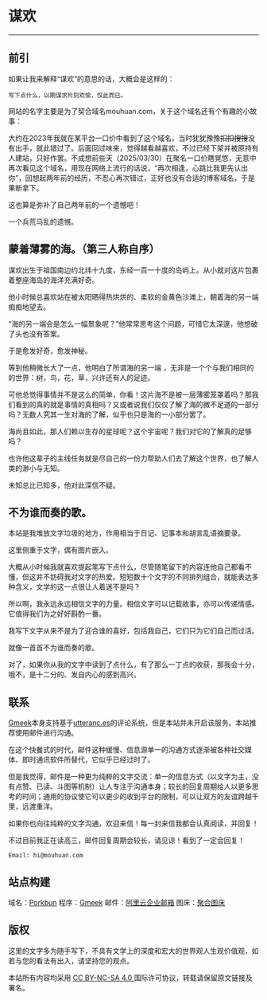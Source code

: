 # **谋欢**
---
## 前引
如果让我来解释“谋欢”的意思的话，大概会是这样的：

`写下点什么，以期谋求片刻欢愉，仅此而已。`

网站的名字主要是为了契合域名mouhuan.com，关于这个域名还有个有趣的小故事：

大约在2023年我就在某平台一口价中看到了这个域名，当时犹犹豫豫~~扣扣搜搜~~没有出手，就此错过了。后面回过味来，觉得越看越喜欢，不过已经下架并被原持有人建站，只好作罢。不成想前些天（2025/03/30）在聚名一口价瞎晃悠，无意中再次看见这个域名，用现在网络上流行的话说，“再次相逢，心跳比我更先认出你”，回想起两年前的经历，不忍心再次错过，正好也没有合适的博客域名，于是果断拿下。

这也算是弥补了自己两年前的一个遗憾吧！

一个兵荒马乱的遗憾。

## 蒙着薄雾的海。（第三人称自序）
谋欢出生于祖国南边约北纬十九度，东经一百一十度的岛屿上。从小就对这片包裹着整座海岛的海洋充满好奇。

他小时候总喜欢站在被太阳晒得热烘烘的、柔软的金黄色沙滩上，朝着海的另一端痴痴地望去。

“海的另一端会是怎么一幅景象呢？”他常常思考这个问题，可惜它太深邃，他想破了头也没有答案。

于是愈发好奇，愈发神秘。

等到他稍微长大了一点，他明白了所谓海的另一端 ，无非是一个个与我们相同的的世界：树，鸟，花，草，兴许还有人的足迹。

可他总觉得事情并不是这么的简单，你看！这片海不是被一层薄雾笼罩着吗？那我们看到的真的就是事情的真相吗？又或者说我们仅仅了解了海的微不足道的一部分吗？无数人究其一生对海的了解，似乎也只是海的一小部分罢了。

海尚且如此，那人们赖以生存的星球呢？这个宇宙呢？我们对它的了解真的足够吗？

也许他这辈子的主线任务就是尽自己的一份力帮助人们去了解这个世界，也了解人类的渺小与无知。

未知总比已知多，他对此深信不疑。

## 不为谁而奏的歌。
本站是我堆放文字垃圾的地方，作用相当于日记、记事本和胡言乱语摘要录。

这里侧重于文字，偶有图片嵌入。

大概从小时候我就喜欢提起笔写下点什么，尽管随笔留下的内容连他自己都看不懂，但这并不妨碍我对文字的热爱。短短数十个文字的不同排列组合，就能表达多种含义，文学的这一点很让人着迷不是吗？

所以啊，我永远永远相信文字的力量。相信文字可以记载故事，亦可以传递情感。它值得我们为之好好斟酌一番。

我写下文字从来不是为了迎合谁的喜好，包括我自己，它们只为它们自己而过活。

就像一首首不为谁而奏的歌。

对了，如果你从我的文字中读到了点什么，有了那么一丁点的收获，那我会十分，哦不，是十二分的、发自内心的感到高兴。

## 联系
[Gmeek](https://meekdai.com/Gmeek.html)本身支持基于[utteranc.es](https://utteranc.es/)的评论系统，但是本站并未开启该服务。本站推荐使用邮件进行沟通。

在这个快餐式的时代，邮件这种缓慢、信息源单一的沟通方式逐渐被各种社交媒体、即时通讯软件所替代，它似乎已经过时了。

但是我觉得，邮件是一种更为纯粹的文字交流：单一的信息方式（以文字为主，没有点赞、已读、斗图等机制）让人专注于沟通本身；较长的回复周期给人以更多思考的时间；通用的协议使它可以更少的收到平台的限制，可以让双方的友谊跨越千里，远渡重洋。

如果你也向往纯粹的文字沟通，欢迎来信！每一封来信我都会认真阅读，并回复！

不过目前我正在读高三，邮件回复周期会较长，请见谅！看到了一定会回复！
```
Email: hi@mouhuan.com
```

## 站点构建
域名：[Porkbun](https://porkbun.com)
程序：[Gmeek](https://meekdai.com/Gmeek.html)
邮件：[阿里云企业邮箱](https://aliyun.com)
图床：[聚合图床](https://superbed.cn)


## 版权
这里的文字多为随手写下，不具有文学上的深度和宏大的世界观人生观价值观，如若与您的看法有出入，请坚持您的观点。

本站所有内容均采用 [CC BY-NC-SA 4.0 ](https://creativecommons.org/licenses/by-nc-sa/4.0/deed.en)
国际许可协议，转载请保留原文链接及署名。